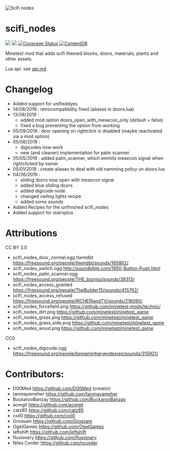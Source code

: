![Scifi nodes](screenshot.png)

# scifi_nodes

![](https://github.com/D00Med/scifi_nodes/workflows/luacheck/badge.svg)
![](https://github.com/D00Med/scifi_nodes/workflows/test/badge.svg)
[![Coverage Status](https://coveralls.io/repos/github/D00Med/scifi_nodes/badge.svg?branch=master)](https://coveralls.io/github/D00Med/scifi_nodes?branch=master)
[![ContentDB](https://content.minetest.net/packages/D00Med/scifi_nodes/shields/downloads/)](https://content.minetest.net/packages/D00Med/scifi_nodes/)

Minetest mod that adds scifi themed blocks, doors, materials, plants and other assets.

Lua api: see [api.md](./api.md)

# Changelog

* Added support for unifieddyes
* 14/08/2019 : retrocompatibility fixed (aliases in doors.lua)
* 13/08/2019 :
  * added mod option doors_open_with_mesecon_only (default = false)
  * fixed a bug preventing the option from working
* 05/09/2019 : door opening on rightclick is disabled (maybe reactivated via a mod option)
* 05/08/2019 :
  * digicodes now work
  * new (and cleaner) implementation for palm scanner
* 05/05/2019 : added palm_scanner, which emmits mesecon signal when rightclicked by owner
* 05/01/2019 : create aliases to deal with old namming policy un doors.lua
* 04/26/2019 :
  * sliding doors now open with mesecon signal
  * added blue sliding doors
  * added digicode node
  * changed ceiling lights recipe
  * added some sounds
* Added Recipes for the unfinished scifi_nodes
* Added support for stairsplus

# Attributions

CC BY 3.0
* scifi_nodes_door_normal.ogg tlwmdbt https://freesound.org/people/tlwmdbt/sounds/165862/
* scifi_nodes_switch.ogg http://soundbible.com/1950-Button-Push.html
* scifi_nodes_palm_scanner.ogg https://freesound.org/people/THE_bizniss/sounds/39313/
* scifi_nodes_access_granted https://freesound.org/people/TheBuilder15/sounds/415762/
* scifi_nodes_access_refused https://freesound.org/people/RICHERlandTV/sounds/216090/
* scifi_nodes_forcefield.png https://github.com/minetest-mods/technic/
* scifi_nodes_dirt.png https://github.com/minetest/minetest_game
* scifi_nodes_grass.png https://github.com/minetest/minetest_game
* scifi_nodes_grass_side.png https://github.com/minetest/minetest_game
* scifi_nodes_wood.png https://github.com/minetest/minetest_game

CC0
* scifi_nodes_digicode.ogg https://freesound.org/people/benjaminharveydesign/sounds/315921/


# Contributors:

* D00Med https://github.com/D00Med (creator)
* tanmayameher https://github.com/tanmayameher
* BuckarooBanzay https://github.com/BuckarooBanzay
* acmgit https://github.com/acmgit
* catz85 https://github.com/catz85
* coil0 https://github.com/coil0
* Grossam https://github.com/Grossam
* OgelGames https://github.com/OgelGames
* leftshift https://github.com/leftshift
* fluxionary https://github.com/fluxionary
* Niles Corder https://github.com/ncorder
